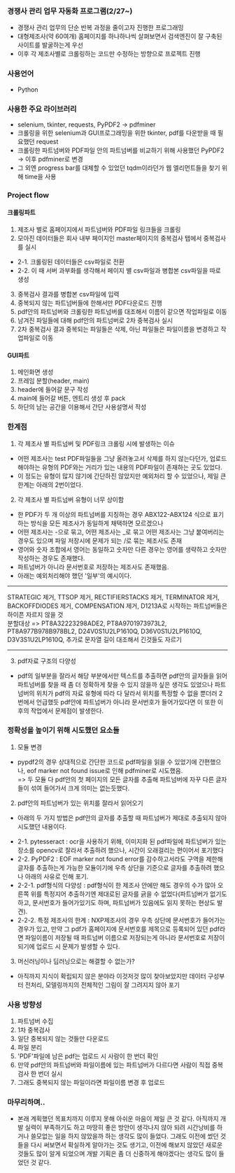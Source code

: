 ### 경쟁사 관리 업무 자동화 프로그램(2/27~)
- 경쟁사 관리 업무의 단순 반복 과정을 줄이고자 진행한 프로그래밍
- 대형제조사(약 60여개) 홈페이지를 하나하나씩 살펴보면서 검색엔진이 잘 구축된 사이트를 발굴하는게 우선
- 이후 각 제조사별로 크롤링하는 코드만 수정하는 방향으로 프로젝트 진행

### 사용언어
- Python

### 사용한 주요 라이브러리
- selenium, tkinter, requests, PyPDF2 -> pdfminer
- 크롤링을 위한 selenium과 GUI프로그래밍을 위한 tkinter, pdf를 다운받을 때 필요했던 request
- 크롤링한 파트넘버와 PDF파일 안의 파트넘버를 비교하기 위해 사용했던 PyPDF2 -> 이후 pdfminer로 변경
- 그 외엔 progress bar를 대체할 수 있었던 tqdm이라던가 웹 엘리먼트들을 찾기 위해 time을 사용

### Project flow
#### 크롤링파트
1. 제조사 별로 홈페이지에서 파트넘버와 PDF파일 링크들을 크롤링
2. 모아진 데이터들은 회사 내부 페이지인 master페이지의 중복검사 탭에서 중복검사를 실시
 + 2-1. 크롤링된 데이터들은 csv파일로 전환
 + 2-2. 이 때 서버 과부화를 생각해서 페이지 별 csv파일과 병합본 csv파일을 따로 생성
3. 중복검사 결과를 병합본 csv파일에 입력
4. 중복되지 않는 파트넘버들에 한해서만 PDF다운로드 진행
5. pdf안의 파트넘버와 크롤링한 파트넘버를 대조해서 이름이 같으면 작업파일로 이동
6. 남겨진 파일들에 대해 pdf안의 파트넘버로 2차 중복검사 실시
7. 2차 중복검사 결과 중복되는 파일들은 삭제, 아닌 파일들은 파일이름을 변경하고 작업파일로 이동

#### GUI파트
1. 메인화면 생성
2. 프레임 분할(header, main)
3. header에 들어갈 문구 작성
4. main에 들어갈 버튼, 엔트리 생성 후 pack
5. 하단의 남는 공간을 이용해서 간단 사용설명서 작성

### 한계점
1. 각 제조사 별 파트넘버 및 PDF링크 크롤링 시에 발생하는 이슈
- 어떤 제조사는 test PDF파일들을 그냥 올려놓고서 삭제를 하지 않는다던가, 업로드 해야하는 유형의 PDF와는 거리가 있는 내용의 PDF파일이 존재하는 곳도 있었다.
- 이 정도는 유형이 많지 않기에 간단하진 않았지만 예외처리 할 수 있었으나, 제일 큰 한계는 아래의 2번이었다.

2. 각 제조사 별 파트넘버 유형이 너무 상이함
- 한 PDF가 두 개 이상의 파트넘버를 지칭하는 경우 ABX122-ABX124 식으로 표기하는 방식을 모든 제조사가 동일하게 채택하면 모르겠으나
- 어떤 제조사는 -으로 묶고, 어떤 제조사는 _로 묶고 어떤 제조사는 그냥 붙여버리는 경우도 있으며 파일 저장시에 문제가 되는 /로 묶는 제조사도 존재
- 영어와 숫자 조합에서 영어는 동일하고 숫자만 다른 경우는 영어를 생략하고 숫자만 작성하는 경우도 존재했다.
- 파트넘버가 아니라 문서번호로 저장하는 제조사도 존재했음.
- 아래는 예외처리해야 했던 '일부'의 예시이다.

***
STRATEGIC 제거, TTSOP 제거, RECTIFIERSTACKS 제거, TERMINATOR 제거, BACKOFFDIODES 제거, COMPENSATION 제거, D1213A로 시작하는 파트넘버들은 하이픈 자르지 않을 것<br>
분할대상 => PT8A32223298ADE2, PT8A9701973973L2, PT8A977B978B978BL2, D24V0S1U2LP1610Q, D36V0S1U2LP1610Q, D3V3S1U2LP1610Q, 추가로 문자열 길이 대조해서 긴것들도 자르기
***

3. pdf자료 구조의 다양성
- pdf의 일부분을 잘라서 해당 부분에서만 텍스트를 추출하면 pdf안의 글자들을 읽어 파트넘버를 찾을 때 좀 더 정확하게 찾을 수 있지 않을까 싶은 생각도 있었으나 파트넘버의 위치가 pdf의 자료 유형에 따라 다 달라서 위치를 특정할 수 없을 뿐더러 2번에서 언급했듯 pdf안에 파트넘버가 아니라 문서번호가 들어가있다면 이 또한 이후의 작업에서 문제점이 발생한다.

### 정확성을 높이기 위해 시도했던 요소들
1. 모듈 변경
- pypdf2의 경우 상대적으로 간단한 코드로 pdf파일을 읽을 수 있었기에 간편했으나, eof marker not found issue로 인해 pdfminer로 시도했음. <br>
=> 두 모듈 다 pdf안의 첫 페이지의 모든 글자를 추출해 파트넘버에 자꾸 다른 글자들이 섞여 들어가서 크게 의미는 없는듯했다.

2. pdf안의 파트넘버가 있는 위치를 잘라서 읽어오기
- 아래의 두 가지 방법은 pdf안의 글자를 추출할 때 파트넘버가 제대로 추출되지 않아 시도했던 내용이다. <br>
 + 2-1. pytesseract : ocr을 사용하기 위해, 이미지화 된 pdf파일에 파트넘버가 있는 장소를 opencv로 잘라서 추출하려 했으나, 시간이 오래걸리는 편이어서 포기했다
 + 2-2. PyPDF2 : EOF marker not found error를 감수하고서라도 구역을 제한해 글자를 추출하는게 가능한 모듈이기에 우측 상단을 기준으로 글자를 추출하려 했으나 아래의 사유로 인해 포기. <br>
  + 2-2-1. pdf형식의 다양성 : pdf형식이 한 제조사 안에만 해도 경우의 수가 많아 오른쪽 위를 특정지어 추출하기엔 제대로된 글자를 긁을 수 없었다(파트넘버가 없기도 하고, 문서번호가 들어가있기도 하며, 파트넘버가 있음에도 읽지 못하는 현상도 발견).
  + 2-2-2. 특정 제조사의 한계 : NXP제조사의 경우 우측 상단에 문서번호가 들어가는 경우가 있고, 만약 그 pdf가 홈페이지에 문서번호를 제목으로 등록되어 있던 pdf라면 파일이름이 저장될 때 파트넘버 이름으로 저장되는게 아니라 문서번호로 저장이 되기에 업로드 시 문제가 발생할 수 있다.

3. 머신러닝이나 딥러닝으로는 해결할 수 없는가?
- 아직까지 지식이 확립되지 않은 분야라 이것저것 많이 찾아보았지만 데이터 구성부터 전처리, 모델링까지의 전체적인 그림이 잘 그려지지 않아 포기

### 사용 방향성
1. 파트넘버 수집
2. 1차 중복검사
3. 일단 중복되지 않는 것들만 다운로드
4. 파일 분리
5. 'PDF'파일에 남은 pdf는 업로드 시 사람이 한 번더 확인
6. 만약 pdf안의 파트넘버와 파일이름에 있는 파트넘버가 다르다면 사람이 직접 중복검사 한 번더 실시
7. 그래도 중복되지 않는 파일이라면 파일이름 변경 후 업로드

### 마무리하며..
- 본래 계획했던 목표치까지 이루지 못해 아쉬운 마음이 제일 큰 것 같다. 아직까지 개발 실력이 부족하기도 하고 마땅히 좋은 방안이 생각나지 않아 되려 시간낭비를 하거나 쓸모없는 일을 하지 않았을까 하는 생각도 많이 들었다. 그래도 이전에 썼던 것들을 다시 써보면서 확실하게 알아가는 것도 생기고, 이전에 해보지 않았던 새로운 것들도 많이 알게 되었으며 개발 기획은 좀 더 신중하게 해야겠다는 생각도 많이 들었던 것 같다.
